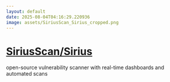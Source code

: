 ```yaml
---
layout: default
date: 2025-08-04T04:16:29.220936
image: assets/SiriusScan_Sirius_cropped.png
---
```


# [SiriusScan/Sirius](https://github.com/SiriusScan/Sirius)

open-source vulnerability scanner with real-time dashboards and automated scans
